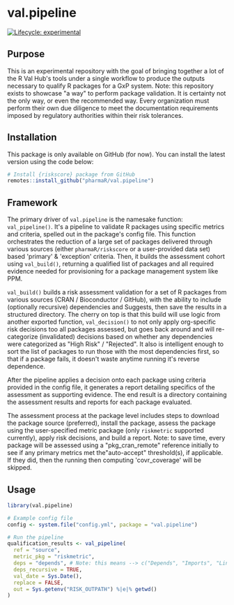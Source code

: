 # val.pipeline

<!-- badges: start -->
[![Lifecycle: experimental](https://img.shields.io/badge/lifecycle-experimental-orange.svg)](https://lifecycle.r-lib.org/articles/stages.html#experimental)
<!-- badges: end -->

## Purpose

This is an experimental repository with the goal of bringing together a lot of
the R Val Hub's tools under a single workflow to produce the outputs necessary
to qualify R packages for a GxP system. Note: this repository exists to showcase
"a way" to perform package validation. It is certainty not the only way, or
even the recommended way. Every organization must perform their own due
diligence to meet the documentation requirements imposed by regulatory
authorities within their risk tolerances.

## Installation

This package is only available on GitHub (for now). You can install the latest version
using the code below:

``` r
# Install {riskscore} package from GitHub
remotes::install_github("pharmaR/val.pipeline")

```

## Framework

The primary driver of `val.pipeline` is the namesake function: `val_pipeline()`.
It's a pipeline to validate R packages using specific metrics and criteria,
spelled out in the package's config file. This function orchestrates the
reduction of a large set of packages delivered through various sources
(either `pharmaR/riskscore` or a user-provided data set) based 'primary' &
'exception' criteria. Then, it builds the assessment cohort using
`val_build()`, returning a qualified list of packages and all required evidence
needed for provisioning for a package management system like PPM.


`val_build()` builds a risk assessment validation for a set of R packages from
various sources (CRAN / Bioconductor / GitHub), with the ability to include
(optionally recursive) dependencies and Suggests, then save the results in a
structured directory. The cherry on top is that this build will use logic
from another exported function, `val_decision()` to not only apply org-specific 
risk decisions too all packages assessed, but goes back around and will
re-categorize (invalidated) decisions based on whether any dependencies were
categorized as "High Risk" / "Rejected". It 
also is intelligent enough to sort the list of packages to run those with the 
most dependencies first, so that if a package fails, it doesn't waste anytime
running it's reverse dependence. 

After the pipeline applies a decision
onto each package using criteria provided in the config file, it generates a
report detailing specifics of the assessment as supporting evidence. The end
result is a directory containing the assessment results and reports for each
package evaluated.

The assessment process at the package level includes steps to download the
package source (preferred), install the package, assess the package using the
user-specified metric package (only `riskmetric` supported currently),
apply risk decisions, and build a report. Note: to save time, every
package will be assessed using a "pkg_cran_remote" reference initially to see if
any primary metrics met the"auto-accept" threshold(s), if applicable. If they 
did, then the running then computing 'covr_coverage' will be skipped.



## Usage

``` r
library(val.pipeline)

# Example config file
config <- system.file("config.yml", package = "val.pipeline")

# Run the pipeline
qualification_results <- val_pipeline(
  ref = "source",
  metric_pkg = "riskmetric", 
  deps = "depends", # Note: this means --> c("Depends", "Imports", "LinkingTo")
  deps_recursive = TRUE,
  val_date = Sys.Date(),
  replace = FALSE, 
  out = Sys.getenv("RISK_OUTPATH") %|e|% getwd()
)
```

